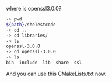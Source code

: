 where is openssl3.0.0?

```bash
-> pwd
${path}/sheTestcode
-> cd ..
-> cd libraries/
-> ls
openssl-3.0.0
-> cd openssl-3.0.0
-> ls
bin  include  lib  share  ssl
```
And you can use this CMakeLists.txt now.



